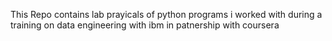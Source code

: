 This Repo contains lab prayicals of python programs 
i worked with during a training on data engineering 
with ibm in patnership with coursera
